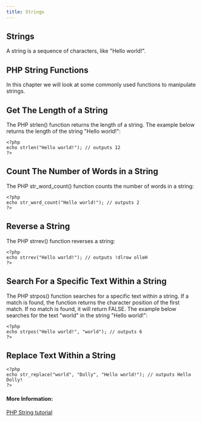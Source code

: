 ```yaml
---
title: Strings
---
```

## Strings
A string is a sequence of characters, like "Hello world!".

## PHP String Functions
In this chapter we will look at some commonly used functions to manipulate strings.

## Get The Length of a String
The PHP strlen() function returns the length of a string.
The example below returns the length of the string "Hello world!":
````
<?php
echo strlen("Hello world!"); // outputs 12
?>
````

## Count The Number of Words in a String
The PHP str_word_count() function counts the number of words in a string:
````
<?php
echo str_word_count("Hello world!"); // outputs 2
?>
````

## Reverse a String
The PHP strrev() function reverses a string:
````
<?php
echo strrev("Hello world!"); // outputs !dlrow olleH
?>
````

## Search For a Specific Text Within a String
The PHP strpos() function searches for a specific text within a string.
If a match is found, the function returns the character position of the first match. If no match is found, it will return FALSE.
The example below searches for the text "world" in the string "Hello world!":
````
<?php
echo strpos("Hello world!", "world"); // outputs 6
?>
````

## Replace Text Within a String
````
<?php
echo str_replace("world", "Dolly", "Hello world!"); // outputs Hello Dolly!
?>
````

#### More Information:
[PHP String tutorial](https://www.w3schools.com/php/php_string.asp)
